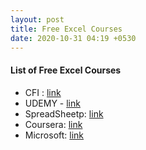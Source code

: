 ```yaml
---
layout: post
title: Free Excel Courses
date: 2020-10-31 04:19 +0530
---
```


#### List of Free Excel Courses


-  CFI : [link](https://courses.corporatefinanceinstitute.com/courses/free-excel-crash-course-for-finance?gclid=CjwKCAiAhJTyBRAvEiwAln2qB_xtW8fxpNmwWRQ4GhDm2ZuC2xuaFqFwOlp8Cd2MM52Lm5xN3fUScBoCWeoQAvD_BwE)
- UDEMY - [link](https://www.udemy.com/course/excel-made-easy/)
- SpreadSheetp:  [link](https://spreadsheeto.com/)
- Coursera:  [link](https://www.coursera.org/specializations/excel#howItWorks)
- Microsoft:   [link](https://support.office.com/en-us/article/excel-for-windows-training-9bc05390-e94c-46af-a5b3-d7c22f6990bb)